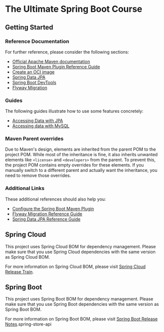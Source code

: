 # The Ultimate Spring Boot Course

 ## Getting Started

 ### Reference Documentation
 For further reference, please consider the following sections:
 * [Official Apache Maven documentation](https://maven.apache.org/guides/index.html)
 * [Spring Boot Maven Plugin Reference Guide](https://docs.spring.io/spring-boot/3.4.5/maven-plugin)
 * [Create an OCI image](https://docs.spring.io/spring-boot/3.4.5/maven-plugin/build-image.html)
 * [Spring Data JPA](https://docs.spring.io/spring-boot/3.4.5/reference/data/sql.html#data.sql.jpa-and-spring-data)
 * [Spring Boot DevTools](https://docs.spring.io/spring-boot/3.4.5/reference/using/devtools.html)
 * [Flyway Migration](https://docs.spring.io/spring-boot/3.4.5/how-to/data-initialization.html#howto.data-initialization.migration-tool.flyway)
 
 ### Guides
 
 The following guides illustrate how to use some features concretely:
 
 * [Accessing Data with JPA](https://spring.io/guides/gs/accessing-data-jpa/)
 * [Accessing data with MySQL](https://spring.io/guides/gs/accessing-data-mysql/)
 
 ### Maven Parent overrides
 
 Due to Maven's design, elements are inherited from the parent POM to the project POM.
 While most of the inheritance is fine, it also inherits unwanted elements like `<license>` and `<developers>` from the
 parent.
 To prevent this, the project POM contains empty overrides for these elements.
 If you manually switch to a different parent and actually want the inheritance, you need to remove those overrides.
 
 ### Additional Links
 
 These additional references should also help you:
 
 * [Configure the Spring Boot Maven Plugin](https://docs.spring.io/spring-boot/3.4.5/maven-plugin/reference/htmlsingle/)
 * [Flyway Migration Reference Guide](https://docs.spring.io/spring-boot/3.4.5/reference/data/sql.html#data.sql.migration.flyway)
 * [Spring Data JPA Reference Guide](https://docs.spring.io/spring-data/jpa/docs/current/reference/html/)
 
 ## Spring Cloud
 
 This project uses Spring Cloud BOM for dependency management.
 Please make sure that you use Spring Cloud dependencies with the same version as Spring Cloud BOM.
 
 For more information on Spring Cloud BOM, please visit [Spring Cloud Release Train](https://spring.io/projects/spring-cloud-release-train).
 
 ## Spring Boot
 
 This project uses Spring Boot BOM for dependency management.
 Please make sure that you use Spring Boot dependencies with the same version as Spring Boot BOM.
 
 For more information on Spring Boot BOM, please visit [Spring Boot Release Notes](https://spring.io/projects/spring-boot).spring-store-api
